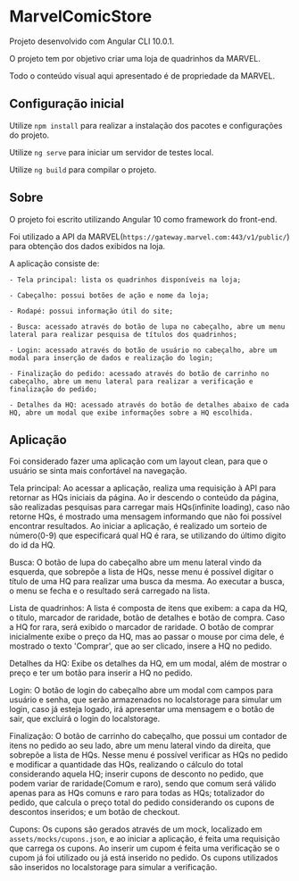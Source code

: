# MarvelComicStore

Projeto desenvolvido com Angular CLI 10.0.1.

O projeto tem por objetivo criar uma loja de quadrinhos da MARVEL.

Todo o conteúdo visual aqui apresentado é de propriedade da MARVEL.

## Configuração inicial

Utilize `npm install` para realizar a instalação dos pacotes e configurações do projeto.

Utilize `ng serve` para iniciar um servidor de testes local.

Utilize `ng build` para compilar o projeto.

## Sobre

O projeto foi escrito utilizando Angular 10 como framework do front-end.

Foi utilizado a API da MARVEL(`https://gateway.marvel.com:443/v1/public/`) para obtenção dos dados exibidos na loja.

A aplicação consiste de: 
    
    - Tela principal: lista os quadrinhos disponíveis na loja;

    - Cabeçalho: possui botões de ação e nome da loja;

    - Rodapé: possui informação útil do site;

    - Busca: acessado através do botão de lupa no cabeçalho, abre um menu lateral para realizar pesquisa de títulos dos quadrinhos;

    - Login: acessado através do botão de usuário no cabeçalho, abre um modal para inserção de dados e realização do login;

    - Finalização do pedido: acessado através do botão de carrinho no cabeçalho, abre um menu lateral para realizar a verificação e finalização do pedido;

    - Detalhes da HQ: acessado através do botão de detalhes abaixo de cada HQ, abre um modal que exibe informações sobre a HQ escolhida.

## Aplicação

Foi considerado fazer uma aplicação com um layout clean, para que o usuário se sinta mais confortável na navegação.

Tela principal: Ao acessar a aplicação, realiza uma requisição à API para retornar as HQs iniciais da página. Ao ir descendo o conteúdo da página, são realizadas pesquisas para carregar mais HQs(infinite loading), caso não retorne HQs, é mostrado uma mensagem informando que não foi possível encontrar resultados. Ao iniciar a aplicação, é realizado um sorteio de número(0-9) que especificará qual HQ é rara, se utilizando do último digito do id da HQ.

Busca: O botão de lupa do cabeçalho abre um menu lateral vindo da esquerda, que sobrepõe a lista de HQs, nesse menu é possível digitar o título de uma HQ para realizar uma busca da mesma. Ao executar a busca, o menu se fecha e o resultado será carregado na lista.

Lista de quadrinhos: A lista é composta de itens que exibem: a capa da HQ, o título, marcador de raridade, botão de detalhes e botão de compra. Caso a HQ for rara, será exibido o marcador de raridade. O botão de comprar inicialmente exibe o preço da HQ, mas ao passar o mouse por cima dele, é mostrado o texto 'Comprar', que ao ser clicado, insere a HQ no pedido.

Detalhes da HQ: Exibe os detalhes da HQ, em um modal, além de mostrar o preço e ter um botão para inserir a HQ no pedido.

Login: O botão de login do cabeçalho abre um modal com campos para usuário e senha, que serão armazenados no localstorage para simular um login, caso já esteja logado, irá apresentar uma mensagem e o botão de sair, que excluirá o login do localstorage.

Finalização: O botão de carrinho do cabeçalho, que possui um contador de itens no pedido ao seu lado, abre um menu lateral vindo da direita, que sobrepõe a lista de HQs. Nesse menu é possível verificar as HQs no pedido e modificar a quantidade das HQs, realizando o cálculo do total considerando aquela HQ; inserir cupons de desconto no pedido, que podem variar de raridade(Comum e raro), sendo que comum será válido apenas para as HQs comuns e raro para todas as HQs; totalizador do pedido, que calcula o preço total do pedido considerando os cupons de descontos inseridos; e um botão de checkout.

Cupons: Os cupons são gerados através de um mock, localizado em `assets/mocks/cupons.json`, e ao iniciar a aplicação, é feita uma requisição que carrega os cupons. Ao inserir um cupom é feita uma verificação se o cupom já foi utilizado ou já está inserido no pedido. Os cupons utilizados são inseridos no localstorage para simular a verificação.


